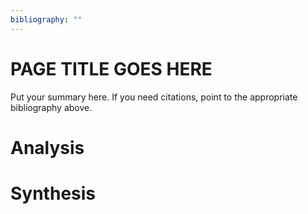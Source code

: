 ```yaml
---
bibliography: ""
---
```


# PAGE TITLE GOES HERE

Put your summary here. If you need citations, point to the appropriate bibliography above. 


# Analysis

# Synthesis